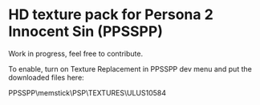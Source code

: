 # HD texture pack for Persona 2 Innocent Sin (PPSSPP)

Work in progress, feel free to contribute.

To enable, turn on Texture Replacement in PPSSPP dev menu and put the downloaded files here:

PPSSPP\memstick\PSP\TEXTURES\ULUS10584

